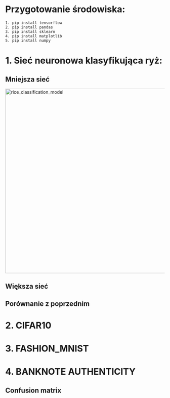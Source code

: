 # Przygotowanie środowiska: 
    1. pip install tensorflow
	2. pip install pandas 
	3. pip install sklearn 
	4. pip install matplotlib 
	5. pip install numpy 


# 1. Sieć neuronowa klasyfikująca ryż:
## Mniejsza sieć
<img width="583" alt="rice_classification_model" src="https://github.com/Nougat00/TicTacToe5x5/assets/84192254/c175df3a-73ec-4f21-a1df-d17d4907b62e">


## Większa sieć


## Porównanie z poprzednim


# 2. CIFAR10

# 3. FASHION_MNIST

# 4. BANKNOTE AUTHENTICITY

## Confusion matrix
